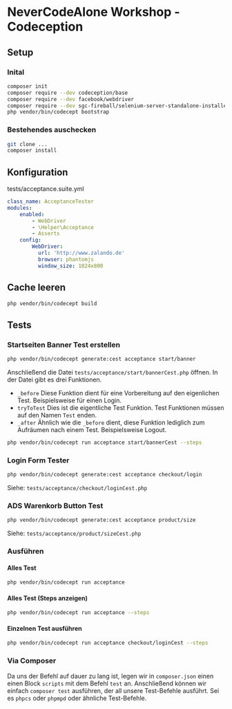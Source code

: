 # NeverCodeAlone Workshop - Codeception

## Setup
### Inital
```bash
composer init
composer require --dev codeception/base
composer require --dev facebook/webdriver
composer require --dev sgc-fireball/selenium-server-standalone-installer
php vendor/bin/codecept bootstrap
```

### Bestehendes auschecken
```bash
git clone ...
composer install
```

## Konfiguration
tests/acceptance.suite.yml
```yaml
class_name: AcceptanceTester
modules:
    enabled:
        - WebDriver
        - \Helper\Acceptance
        - Asserts
    config:
        WebDriver:
          url: 'http://www.zalando.de'
          browser: phantomjs
          window_size: 1024x800
```

## Cache leeren
```bash
php vendor/bin/codecept build
```

## Tests
### Startseiten Banner Test erstellen
```bash
php vendor/bin/codecept generate:cest acceptance start/banner
```

Anschließend die Datei ```tests/acceptance/start/bannerCest.php``` öffnen.
In der Datei gibt es drei Funktionen.

* ```_before``` Diese Funktion dient für eine Vorbereitung auf den
  eigenlichen Test. Beispielsweise für einen Login.
* ```tryToTest``` Dies ist die eigentliche Test Funktion. Test
  Funktionen müssen auf den Namen ```Test``` enden.
* ```_after``` Ähnlich wie die ```_before``` dient, diese Funktion
  lediglich zum Aufräumen nach einem Test. Beispielsweise Logout.
 
```bash
php vendor/bin/codecept run acceptance start/bannerCest --steps
```

### Login Form Tester
```bash
php vendor/bin/codecept generate:cest acceptance checkout/login
```
Siehe: ```tests/acceptance/checkout/loginCest.php```

### ADS Warenkorb Button Test
```bash
php vendor/bin/codecept generate:cest acceptance product/size
```
Siehe: ```tests/acceptance/product/sizeCest.php```

### Ausführen
#### Alles Test
```bash
php vendor/bin/codecept run acceptance
```

#### Alles Test (Steps anzeigen)
```bash
php vendor/bin/codecept run acceptance --steps
```

#### Einzelnen Test ausführen
```bash
php vendor/bin/codecept run acceptance checkout/loginCest --steps
```

### Via Composer
Da uns der Befehl auf dauer zu lang ist, legen wir in ```composer.json```
einen einen Block ```scripts``` mit dem Befehl ```test``` an.
Anschließend können wir einfach ```composer test``` ausführen,
der all unsere Test-Befehle ausführt. Sei es ```phpcs``` oder ```phpmpd```
oder ähnliche Test-Befehle.
